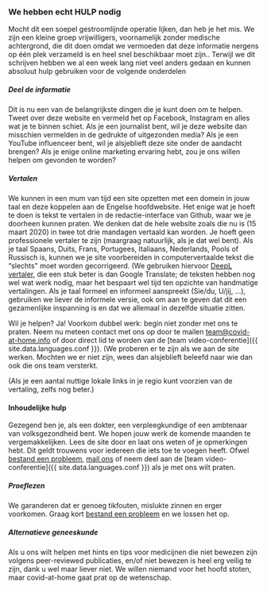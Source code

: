 ### We hebben echt HULP nodig

Mocht dit een soepel gestroomlijnde operatie lijken, dan heb je het mis. We zijn een kleine groep vrijwilligers, voornamelijk zonder medische achtergrond, die dit doen omdat we vermoeden dat deze informatie nergens op één plek verzameld is en heel snel beschikbaar moet zijn.. Terwijl we dit schrijven hebben we al een week lang niet veel anders gedaan en kunnen absoluut hulp gebruiken voor de volgende onderdelen

##### Deel de informatie

Dit is nu een van de belangrijkste dingen die je kunt doen om te helpen. Tweet over deze website en vermeld het op Facebook, Instagram en alles wat je te binnen schiet. Als je een journalist bent, wil je deze website dan misschien vermelden in de gedrukte of uitgezonden media? Als je een YouTube influenceer bent,  wil je alsjeblieft deze site onder de aandacht brengen? Als je enige online marketing ervaring hebt, zou je ons willen helpen om gevonden te worden?

##### Vertalen

We kunnen in een mum van tijd een site opzetten met een domein in jouw taal en deze koppelen aan de Engelse hoofdwebsite. Het enige wat je hoeft te doen is tekst te vertalen in de redactie-interface van Github, waar we je doorheen kunnen praten. We denken dat de hele website zoals die nu is (15 maart 2020) in twee tot drie mandagen vertaald kan worden. Je hoeft geen professionele vertaler te zijn (maargraag natuurlijk, als je dat wel bent). Als je taal Spaans, Duits, Frans, Portugees, Italiaans, Nederlands, Pools of Russisch is, kunnen we je site voorbereiden in computervertaalde tekst die “slechts" moet worden gecorrigeerd. (We gebruiken hiervoor [DeepL vertaler](https://www.deepl.com/translator), die een stuk beter is dan Google Translate; de teksten hebben nog wel wat werk nodig, maar het bespaart wel tijd ten opzichte van handmatige vertalingen. Als je taal formeel en informeel aanspreekt (Sie/du, U/jij, ...), gebruiken we liever de informele versie, ook om aan te geven dat dit een gezamenlijke inspanning is en dat we allemaal in dezelfde situatie zitten. 

Wil je helpen? Ja! Voorkom dubbel werk: begin niet zonder met ons te praten. Neem nu meteen contact met ons op door te mailen [team@covid-at-home.info](mailto:team@covid-at-home.info) of door direct lid te worden van de [team video-conferentie]({{ site.data.languages.conf }}). (We proberen er te zijn als we aan de site werken. Mochten we er niet zijn, wees dan alsjeblieft beleefd naar wie dan ook die ons team versterkt.

(Als je een aantal nuttige lokale links in je regio kunt voorzien van de vertaling, zelfs nog beter.)

#### Inhoudelijke hulp

Gezegend ben je, als een dokter, een verpleegkundige of een ambtenaar van volksgezondheid bent. We hopen jouw werk de komende maanden te vergemakkelijken. Lees de site door en laat ons weten of je opmerkingen hebt. 
Dit geldt trouwens voor iedereen die iets toe te voegen heeft. Ofwel [bestand een probleem](https://github.com/covid-at-home/covid-at-home.github.io/issues/new), [mail ons](mailto:team@covid-at-home.info) of neem deel aan de [team video-conferentie]({{ site.data.languages.conf }}) als je met ons wilt praten.

##### Proeflezen

We garanderen dat er genoeg tikfouten, mislukte zinnen en erger voorkomen. Graag kort [bestand een probleem](https://github.com/covid-at-home/covid-at-home.github.io/issues/new) en we lossen het op.

##### Alternatieve geneeskunde

Als u ons wilt helpen met hints en tips voor medicijnen die niet bewezen zijn volgens peer-reviewed publicaties, en/of niet bewezen is heel erg veilig te zijn, dank u wel maar liever niet. 
We willen niemand voor het hoofd stoten, maar covid-at-home gaat prat op de wetenschap.